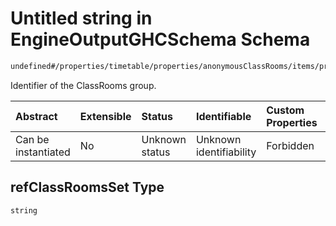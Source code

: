 # Untitled string in EngineOutputGHCSchema Schema

```txt
undefined#/properties/timetable/properties/anonymousClassRooms/items/properties/refClassRoomsSet
```

Identifier of the ClassRooms group.

| Abstract            | Extensible | Status         | Identifiable            | Custom Properties | Additional Properties | Access Restrictions | Defined In                                                                                       |
| :------------------ | :--------- | :------------- | :---------------------- | :---------------- | :-------------------- | :------------------ | :----------------------------------------------------------------------------------------------- |
| Can be instantiated | No         | Unknown status | Unknown identifiability | Forbidden         | Allowed               | none                | [ghcEngineOutput.schema.json\*](../../../out/ghcEngineOutput.schema.json "open original schema") |

## refClassRoomsSet Type

`string`
